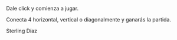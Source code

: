 Dale click y comienza a jugar. 

Conecta 4 horizontal, vertical o diagonalmente y ganarás la partida.

Sterling Díaz
